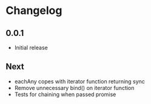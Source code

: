 # Changelog

## 0.0.1

* Initial release

## Next

* eachAny copes with iterator function returning sync
* Remove unnecessary bind() on iterator function
* Tests for chaining when passed promise
